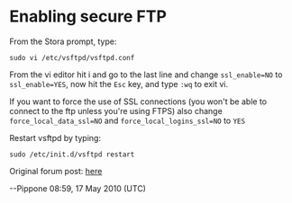 # Enabling secure FTP

From the Stora prompt, type:
```
sudo vi /etc/vsftpd/vsftpd.conf
```
From the vi editor hit i and go to the last line and change `ssl_enable=NO` to `ssl_enable=YES`, now hit the `Esc` key, and type `:wq` to exit vi.

If you want to force the use of SSL connections (you won't be able to connect to the ftp unless you're using FTPS) also change `force_local_data_ssl=NO` and `force_local_logins_ssl=NO` to `YES`

Restart vsftpd by typing:
```
sudo /etc/init.d/vsftpd restart
```
Original forum post: [here](http://www.hardwarehackersunite.com/forum/topic?id=86)

--Pippone 08:59, 17 May 2010 (UTC)